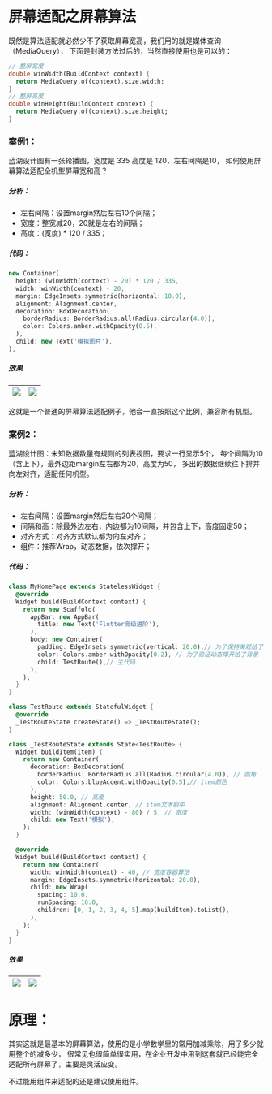 # 屏幕适配之屏幕算法

既然是算法适配就必然少不了获取屏幕宽高，我们用的就是媒体查询（MediaQuery），
下面是封装方法过后的，当然直接使用也是可以的：
```dart
// 整屏宽度
double winWidth(BuildContext context) {
  return MediaQuery.of(context).size.width;
}
// 整屏高度
double winHeight(BuildContext context) {
  return MediaQuery.of(context).size.height;
}
```

### 案例1：
蓝湖设计图有一张轮播图，宽度是 335 高度是 120，左右间隔是10，
如何使用屏幕算法适配全机型屏幕宽和高？

##### 分析：
* 左右间隔：设置margin然后左右10个间隔；
* 宽度：整宽减20，20就是左右的间隔；
* 高度：(宽度) * 120 / 335；

##### 代码：
```dart
new Container(
  height: (winWidth(context) - 20) * 120 / 335,
  width: winWidth(context) - 20,
  margin: EdgeInsets.symmetric(horizontal: 10.0),
  alignment: Alignment.center,
  decoration: BoxDecoration(
    borderRadius: BorderRadius.all(Radius.circular(4.0)),
    color: Colors.amber.withOpacity(0.5),
  ),
  child: new Text('模拟图片'),
),
```
##### 效果

| ![](../img/screen_al_1.png) | ![](../img/screen_al_2.png) |
| :-----| ----: | 

这就是一个普通的屏幕算法适配例子，他会一直按照这个比例，兼容所有机型。

### 案例2：
蓝湖设计图：未知数据数量有规则的列表视图，要求一行显示5个，
每个间隔为10（含上下），最外边距margin左右都为20，高度为50，
多出的数据继续往下排并向左对齐，适配任何机型。

##### 分析：
* 左右间隔：设置margin然后左右20个间隔；
* 间隔和高：除最外边左右，内边都为10间隔，并包含上下，高度固定50；
* 对齐方式：对齐方式默认都为向左对齐；
* 组件：推荐Wrap，动态数据，依次撑开；

##### 代码：
```dart
class MyHomePage extends StatelessWidget {
  @override
  Widget build(BuildContext context) {
    return new Scaffold(
      appBar: new AppBar(
        title: new Text('Flutter高级进阶'),
      ),
      body: new Container(
        padding: EdgeInsets.symmetric(vertical: 20.0),// 为了保持美观给了上下价格20
        color: Colors.amber.withOpacity(0.2), // 为了验证动态撑开给了背景
        child: TestRoute(),// 主代码
      ),
    );
  }
}

class TestRoute extends StatefulWidget {
  @override
  _TestRouteState createState() => _TestRouteState();
}

class _TestRouteState extends State<TestRoute> {
  Widget buildItem(item) {
    return new Container(
      decoration: BoxDecoration(
        borderRadius: BorderRadius.all(Radius.circular(4.0)), // 圆角
        color: Colors.blueAccent.withOpacity(0.5),// item颜色
      ),
      height: 50.0, // 高度
      alignment: Alignment.center, // item文本剧中
      width: (winWidth(context) - 80) / 5, // 宽度
      child: new Text('模拟'),
    );
  }

  @override
  Widget build(BuildContext context) {
    return new Container(
      width: winWidth(context) - 40, // 宽度容器算法
      margin: EdgeInsets.symmetric(horizontal: 20.0),
      child: new Wrap(
        spacing: 10.0,
        runSpacing: 10.0,
        children: [0, 1, 2, 3, 4, 5].map(buildItem).toList(),
      ),
    );
  }
}
```
##### 效果

| ![](../img/wrap_item.png) | ![](../img/wrap_item_2.png) |
| :-----| ----: | 

# 原理：

其实这就是最基本的屏幕算法，使用的是小学数学里的常用加减乘除，用了多少就用整个的减多少，
很常见也很简单很实用，在企业开发中用到这套就已经能完全适配所有屏幕了，主要是灵活应变。

不过能用组件来适配的还是建议使用组件。